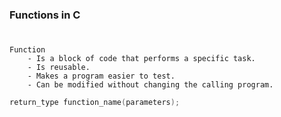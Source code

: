 ### Functions in C
#

```plaintext
Function
    - Is a block of code that performs a specific task.
    - Is reusable.
    - Makes a program easier to test.
    - Can be modified without changing the calling program.
```

```c
return_type function_name(parameters);
```
